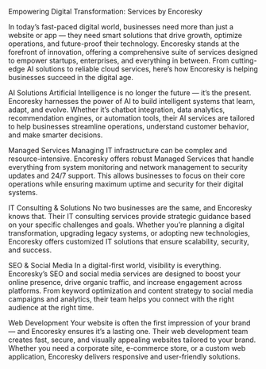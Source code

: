 Empowering Digital Transformation: Services by Encoresky

In today’s fast-paced digital world, businesses need more than just a website or app — they need smart solutions that drive growth, optimize operations, and future-proof their technology. Encoresky stands at the forefront of innovation, offering a comprehensive suite of services designed to empower startups, enterprises, and everything in between. From cutting-edge AI solutions to reliable cloud services, here’s how Encoresky is helping businesses succeed in the digital age.

AI Solutions Artificial Intelligence is no longer the future — it’s the present. Encoresky harnesses the power of AI to build intelligent systems that learn, adapt, and evolve. Whether it’s chatbot integration, data analytics, recommendation engines, or automation tools, their AI services are tailored to help businesses streamline operations, understand customer behavior, and make smarter decisions.

Managed Services Managing IT infrastructure can be complex and resource-intensive. Encoresky offers robust Managed Services that handle everything from system monitoring and network management to security updates and 24/7 support. This allows businesses to focus on their core operations while ensuring maximum uptime and security for their digital systems.

IT Consulting & Solutions No two businesses are the same, and Encoresky knows that. Their IT consulting services provide strategic guidance based on your specific challenges and goals. Whether you’re planning a digital transformation, upgrading legacy systems, or adopting new technologies, Encoresky offers customized IT solutions that ensure scalability, security, and success.

SEO & Social Media In a digital-first world, visibility is everything. Encoresky’s SEO and social media services are designed to boost your online presence, drive organic traffic, and increase engagement across platforms. From keyword optimization and content strategy to social media campaigns and analytics, their team helps you connect with the right audience at the right time.

Web Development Your website is often the first impression of your brand — and Encoresky ensures it’s a lasting one. Their web development team creates fast, secure, and visually appealing websites tailored to your brand. Whether you need a corporate site, e-commerce store, or a custom web application, Encoresky delivers responsive and user-friendly solutions.
